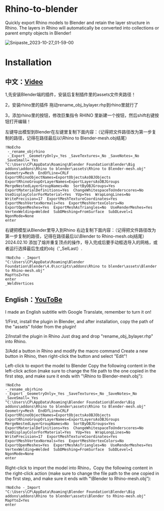 # Rhino-to-blender

Quickly export Rhino models to Blender and retain the layer structure in Rhino. The layers in Rhino will automatically be converted into collections or parent empty objects in Blender!

![Snipaste_2023-10-27_01-59-00](https://github.com/chenpaner/Rhino-to-blender/assets/107256886/ff41772d-5633-4963-aa2d-79d18d7a957f)

# Installation

## 中文：[Video](https://www.bilibili.com/video/BV15G411C745/?vd_source=aabd4ea827264740eabbeec9857d3286)
1,先安装Blender端的插件，安装后复制插件里的assets文件夹路径！

2，安装rhino里的插件
      拖动rename_obj_bylayer.rhp到rhino里就行了

3，添加rhino里的按钮，修改巨集指令
    RHINO 里新建一个按钮，然后shift右键按钮打开编辑！
    
左键导出模型到Blender在左键里复制下面内容：（记得把文件路径改为第一步复制的路径，记得在路径最后以\Rhino to Blender-mesh.obj结尾）
```
!NoEcho
 -_rename_objrhino
 -_Export _GeometryOnly=_Yes _SaveTextures=_No _SaveNotes=_No _SaveSmall=_Yes
"C:\Users\CP\AppData\Roaming\Blender Foundation\Blender\Big addons\addons\Rhino to blender\assets\Rhino to Blender-mesh.obj"
Geometry=Mesh  EndOfLine=CRLF  ExportRhinoObjectNames=ExportObjectsAsOBJObjects  ExportRhinoGroupOrLayerNames=ExportLayersAsOBJGroups  MergeNestedLayerGroupNames=No  SortByOBJGroups=Yes  ExportMaterialDefinitions=Yes  ChangeWhitespaceToUnderscores=No  UseDisplayColorForMaterial=Yes  YUp=Yes  WrapLongLines=No  WritePrecision=17  ExportMeshTextureCoordinates=Yes  ExportMeshVertexNormals=Yes  ExportMeshVertexColors=No  ExportOpenMeshes=Yes  ExportMeshAsTriangles=No  UseRenderMeshes=Yes  VertexWelding=Welded  SubDMeshing=FromSurface  SubDLevel=1  NgonMode=None
enter
```

右键把模型从Blender里导入到Rhino
右边复制下面内容：（记得把文件路径改为第一步复制的路径，记得在路径最后以\Blender to Rhino-mesh.obj结尾）
2024.02.10 添加了熔并重复顶点的操作，导入完成后要手动框选导入的网格，或者运行选择最后生成的obj（'_SelLast）.
```
!NoEcho -_Import
"C:\Users\CP\AppData\Roaming\Blender Foundation\Blender\4.0\scripts\addons\Rhino to blender\assets\Blender to Rhino-mesh.obj"
MapYtoZ=Yes
enter
_WeldVertices
```

## English：[YouToBe](https://youtu.be/peUmoLbUnKY)
I made an English subtitle with Google Translate, remember to turn it on!

1/First, install the plugin in Blender, and after installation, copy the path of the "assets" folder from the plugin!

2/Install the plugin in Rhino
 Just drag and drop "rename_obj_bylayer.rhp" into Rhino.

3/Add a button in Rhino and modify the macro command
 Create a new button in Rhino, then right-click the button and select "Edit"!
 
Left-click to export the model to Blender
Copy the following content in the left-click action (make sure to change the file path to the one copied in the first step, and make sure it ends with "\Rhino to Blender-mesh.obj"):

```
!NoEcho
-_rename_objrhino
-_Export _GeometryOnly=_Yes _SaveTextures=_No _SaveNotes=_No _SaveSmall=_Yes
"C:\Users\CP\AppData\Roaming\Blender Foundation\Blender\Big addons\addons\Rhino to blender\assets\Rhino to Blender-mesh.obj"
Geometry=Mesh  EndOfLine=CRLF  ExportRhinoObjectNames=ExportObjectsAsOBJObjects  ExportRhinoGroupOrLayerNames=ExportLayersAsOBJGroups  MergeNestedLayerGroupNames=No  SortByOBJGroups=Yes  ExportMaterialDefinitions=Yes  ChangeWhitespaceToUnderscores=No  UseDisplayColorForMaterial=Yes  YUp=Yes  WrapLongLines=No  WritePrecision=17  ExportMeshTextureCoordinates=Yes  ExportMeshVertexNormals=Yes  ExportMeshVertexColors=No  ExportOpenMeshes=Yes  ExportMeshAsTriangles=No  UseRenderMeshes=Yes  VertexWelding=Welded  SubDMeshing=FromSurface  SubDLevel=1  NgonMode=None
enter
```

Right-click to import the model into Rhino，Copy the following content in the right-click action (make sure to change the file path to the one copied in the first step, and make sure it ends with "\Blender to Rhino-mesh.obj"):
```
!NoEcho -_Import
"C:\Users\CP\AppData\Roaming\Blender Foundation\Blender\Big addons\addons\Rhino to blender\assets\Blender to Rhino-mesh.obj"
MapYtoZ=Yes
enter
```
